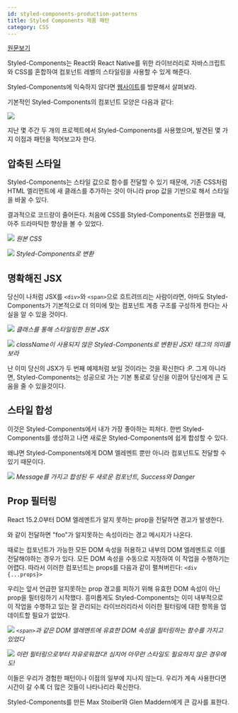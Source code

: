```yaml
---
id: styled-components-production-patterns
title: Styled Components 제품 패턴
category: CSS
---
```

[원문보기](https://medium.com/@jamiedixon/styled-components-production-patterns-c22e24b1d896#.972759r99)

Styled-Components는 React와 React Native를 위한 라이브러리로 자바스크립트와 CSS를 혼합하여 컴포넌트 레벨의 스타일링을 사용할 수 있게 해준다.

Styled-Components에 익숙하지 않다면 [웹사이트](https://styled-components.com/)를 방문해서 살펴보라.

기본적인 Styled-Components의 컴포넌트 모양은 다음과 같다:

![](https://cdn-images-1.medium.com/max/800/1*DIFji4ZmJa4_H3EpbG2XAw.png)

지난 몇 주간 두 개의 프로젝트에서 Styled-Components를 사용했으며, 발견된 몇 가지 이점과 패턴을 적어보고자 한다.

## 압축된 스타일

Styled-Components는 스타일 값으로 함수를 전달할 수 있기 때문에, 기존 CSS처럼 HTML 엘리먼트에 새 클래스를 추가하는 것이 아니라 prop 값을 기반으로 해서 스타일을 바꿀 수 있다.

결과적으로 코드량이 줄어든다. 처음에 CSS를 Styled-Components로 전환했을 때, 아주 드라마틱한 향상을 볼 수 있었다.

![](https://cdn-images-1.medium.com/max/800/1*NCEuP2Xo2j5VwlK8JRYoUQ.png)
*원본 CSS*

![](https://cdn-images-1.medium.com/max/800/1*G2GsxjVgtRnYwK31OGUSQA.png)
*Styled-Components로 변환*

## 명확해진 JSX

당신이 나처럼 JSX를 `<div>`와 `<span>`으로 흐트려뜨리는 사람이라면, 아마도 Styled-Components가 기본적으로 더 의미에 맞는 컴포넌트 계층 구조를 구성하게 한다는 사실을 알 수 있을 것이다.

![](https://cdn-images-1.medium.com/max/800/1*Y1FPLYaimV5SACmtWlfylw.png)
*클래스를 통해 스타일링한 원본 JSX*

![](https://cdn-images-1.medium.com/max/800/1*qecnFfwQ3a3PGk85L4_CDA.png)
*className이 사용되지 않은 Styled-Components로 변환된 JSX! 태그의 의미를 보라*

난 이미 당신의 JSX가 두 번째 예제처럼 보일 것이라는 것을 확신한다 :P. 그게 아니라면, Styled-Components는 성공으로 가는 기본 통로로 당신을 이끌어 당신에게 큰 도움을 줄 수 있을것이다.

## 스타일 합성

이것은 Styled-Components에서 내가 가장 좋아하는 피처다. 한번 Styled-Components를 생성하고 나면 새로운 Styled-Components에 쉽게 합성할 수 있다.

왜냐면 Styled-Components에게 DOM 엘레멘트 뿐만 아니라 컴포넌트도 전달할 수 있기 때문이다.

![](https://cdn-images-1.medium.com/max/800/1*qi1X679F99NqLW02he-Xig.png)
*Message를 가지고 합성된 두 새로운 컴포넌트, Success와 Danger*

## Prop 필터링

React 15.2.0부터 DOM 엘레멘트가 알지 못하는 prop을 전달하면 경고가 발생한다. <div foo="foo">와 같이 전달하면 "foo"가 알지못하는 속성이라는 경고 메시지가 나온다.

때로는 컴포넌트가 가능한 모든 DOM 속성을 허용하고 내부의 DOM 엘레멘트로 이를 전달해야하는 경우가 있다. 모든 DOM 속성을 수동으로 지정하여 이 작업을 수행하기는 어렵다. 따라서 이러한 컴포넌트는 props를 다음과 같이 펼쳐버린다: `<div {...props}>`

우리는 앞서 언급한 알지못하는 prop 경고를 피하기 위해 유효한 DOM 속성이 아닌 prop을 필터링하기 시작했다. 흥미롭게도 Styled-Components는 이미 내부적으로 이 작업을 수행하고 있는 잘 관리되는 라이브러리라서 이러한 필터링에 대한 항목을 업데이트할 필요가 없었다.

![](https://cdn-images-1.medium.com/max/800/1*mRMB1rv5yNVL-9TTKiBJWg.png)
*`<span>`과 같은 DOM 엘레멘트에 유효한 DOM 속성을 필터링하는 함수를 가지고 있었다*

![](https://cdn-images-1.medium.com/max/800/1*RbwbxXorxdm3utC3LRpTxA.png)
*이런 필터링으로부터 자유로워졌다! 심지어 아무런 스타일도 필요하지 않은 경우에도!*

이들은 우리가 경험한 패턴이나 이점의 일부에 지나지 않는다. 우리가 계속 사용한다면 시간이 갈 수록 더 많은 것들이 나타나리라 확신한다.

Styled-Components를 만든 Max Stoiber와 Glen Maddern에게 큰 감사를 표한다.
